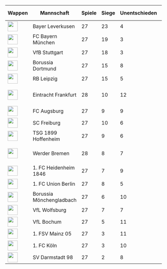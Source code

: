 |Wappen|Mannschaft|Spiele|Siege|Unentschieden|Niederlagen|Tore|Gegentore|Tordifferenz|Punkte|Tendenz|Laufendes Spiel|
|------|----------|------|-----|-------------|-----------|----|---------|------------|------|-------|---------------|
|<img src="https://upload.wikimedia.org/wikipedia/de/thumb/f/f7/Bayer_Leverkusen_Logo.svg/1200px-Bayer_Leverkusen_Logo.svg.png" height="32" />|Bayer Leverkusen|27|23|4|0|68|19|49|73|SSSSS||
|<img src="https://i.imgur.com/jJEsJrj.png" height="32" />|FC Bayern München|27|19|3|5|78|33|45|60|NSSUS||
|<img src="https://i.imgur.com/v0tkpNx.png" height="32" />|VfB Stuttgart|27|18|3|6|63|34|29|57|USSSU||
|<img src="https://upload.wikimedia.org/wikipedia/commons/thumb/6/67/Borussia_Dortmund_logo.svg/560px-Borussia_Dortmund_logo.svg.png" height="32" />|Borussia Dortmund|27|15|8|4|55|32|23|53|SSSSN||
|<img src="https://i.imgur.com/Rpwsjz1.png" height="32" />|RB Leipzig|27|15|5|7|60|32|28|50|USSSN||
|<img src="https://i.imgur.com/X8NFkOb.png" height="32" />|Eintracht Frankfurt|28|10|12|6|43|36|7|42|UNSSU|1:1 (Werder Bremen)|
|<img src="https://i.imgur.com/sdE62e2.png" height="32" />|FC Augsburg|27|9|9|9|44|43|1|36|USSSS||
|<img src="https://i.imgur.com/r3mvi0h.png" height="32" />|SC Freiburg|27|10|6|11|39|48|-9|36|SNSUN||
|<img src="https://i.imgur.com/gF0PfEl.png" height="32" />|TSG 1899 Hoffenheim|27|9|6|12|45|52|-7|33|NNNSS||
|<img src="https://upload.wikimedia.org/wikipedia/commons/thumb/b/be/SV-Werder-Bremen-Logo.svg/681px-SV-Werder-Bremen-Logo.svg.png" height="32" />|Werder Bremen|28|8|7|13|36|44|-8|31|NNNNU|1:1 (Eintracht Frankfurt)|
|<img src="https://upload.wikimedia.org/wikipedia/commons/thumb/9/9d/1._FC_Heidenheim_1846.svg/830px-1._FC_Heidenheim_1846.svg.png" height="32" />|1. FC Heidenheim 1846|27|7|9|11|38|47|-9|30|UUNNU||
|<img src="https://assets.dfb.de/uploads/000/018/232/small_union-Berlin.jpg" height="32" />|1. FC Union Berlin|27|8|5|14|25|42|-17|29|USNNU||
|<img src="https://i.imgur.com/KSIk0Eu.png" height="32" />|Borussia Mönchengladbach|27|6|10|11|46|53|-7|28|NUUUS||
|<img src="https://i.imgur.com/ucqKV4B.png" height="32" />|VfL Wolfsburg|27|7|7|13|33|44|-11|28|SNNNU||
|<img src="https://i.imgur.com/5jy3Gfr.png" height="32" />|VfL Bochum|27|5|11|11|32|56|-24|26|UNNNN||
|<img src="https://upload.wikimedia.org/wikipedia/commons/thumb/9/9e/Logo_Mainz_05.svg/1200px-Logo_Mainz_05.svg.png" height="32" />|1. FSV Mainz 05|27|3|11|13|22|46|-24|20|USNUN||
|<img src="https://upload.wikimedia.org/wikipedia/commons/thumb/0/01/1._FC_Koeln_Logo_2014%E2%80%93.svg/296px-1._FC_Koeln_Logo_2014%E2%80%93.svg.png" height="32" />|1. FC Köln|27|3|10|14|21|48|-27|19|UNUNU||
|<img src="https://upload.wikimedia.org/wikipedia/commons/e/e5/SV_Darmstadt_98_Logo.svg" height="32" />|SV Darmstadt 98|27|2|8|17|28|67|-39|14|UNNNU||
